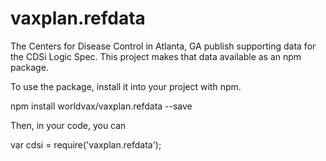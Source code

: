 ﻿# vaxplan.refdata
The Centers for Disease Control in Atlanta, GA publish supporting data for the CDSi Logic Spec. 
This project makes that data available as an npm package. 

To use the package, install it into your project with npm.

npm install worldvax/vaxplan.refdata --save

Then, in your code, you can

var cdsi = require('vaxplan.refdata');


